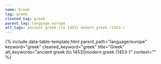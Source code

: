 ```yaml
---
name: Greek
tag: greek
cleaned_tag: greek
parent_tag: language_europe
alt_tags: ancient greek (to 1453) modern greek (1453-)
---
```


{% include data-table-template.html 
  parent_path="language/europe" 
  keyword="greek" 
  cleaned_keyword="greek" 
  title="Greek"
  alt_keywords="ancient greek (to 1453)|modern greek (1453-)"
  context=""
%}

